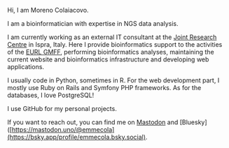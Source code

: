 Hi, I am Moreno Colaiacovo.

I am a bioinformatician with expertise in NGS data analysis.

I am currently working as an external IT consultant at the [Joint Research Centre](https://joint-research-centre.ec.europa.eu/index_en) in Ispra, Italy. Here I provide bioinformatics support to the activities of the [EURL GMFF](https://gmo-crl.jrc.ec.europa.eu/), performing bioinformatics analyses, maintaining the current website and bioinformatics infrastructure and developing web applications.

I usually code in Python, sometimes in R. For the web development part, I mostly use Ruby on Rails and Symfony PHP frameworks. As for the databases, I love PostgreSQL!

I use GitHub for my personal projects.

If you want to reach out, you can find me on [Mastodon](https://mastodon.uno/@emmecola) and [Bluesky]([https://mastodon.uno/@emmecola](https://bsky.app/profile/emmecola.bsky.social).


<!---
emmecola/emmecola is a ✨ special ✨ repository because its `README.md` (this file) appears on your GitHub profile.
You can click the Preview link to take a look at your changes.
--->
